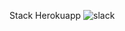 Stack
Herokuapp
![slack](https://user-images.githubusercontent.com/85806118/186464360-483db08d-a026-4840-8fa6-2d98108efef2.png)
